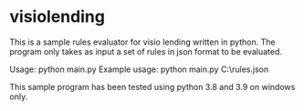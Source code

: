 # visiolending

This is a sample rules evaluator for visio lending written in python.  The program only takes as input a set of rules in json format to be evaluated.

Usage:  python main.py <path to rules>
Example usage:  python main.py C:\rules.json
  
This sample program has been tested using python 3.8 and 3.9 on windows only.
